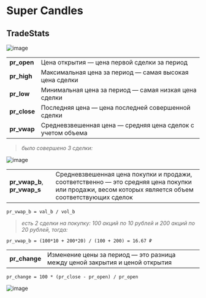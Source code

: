 # Super Candles

## TradeStats

![image](https://data.moex.com/static/media/countImages1.1397ae4537045b734e11.png)

|   |                                                |
|---------|-----------------------------------------------------------|
| **pr_open** | Цена открытия — цена первой сделки за период              |
| **pr_high** | Максимальная цена за период — самая высокая цена сделки   |
| **pr_low**  | Минимальная цена за период — самая низкая цена сделки     |
| **pr_close**| Последняя цена — цена последней совершенной сделки        |
| **pr_vwap** | Средневзвешенная цена — средняя цена сделок с учетом объема|


> *было совершено 3 сделки:*

![image](https://data.moex.com/static/media/countImages2.61784b90734fe9572c9f.png)

|         |                                                           |
|---------|-----------------------------------------------------------|
| **pr_vwap_b**, **pr_vwap_s** | Средневзвешенная цена покупки и продажи, соответственно — это средняя цена покупки или продажи, весом которых является объем соответствующих сделок              |

	pr_vwap_b = val_b / vol_b
	
> *есть 2 сделки на покупку: 100 акций по 10 рублей и 200 акций по 20 рублей, тогда:*

	pr_vwap_b = (100*10 + 200*20) / (100 + 200) = 16.67 ₽
	

|         |                                                           |
|---------|-----------------------------------------------------------|
| **pr_change** | Изменение цены за период — это разница между ценой закрытия и ценой открытия|

	pr_change = 100 * (pr_close - pr_open) / pr_open
	
![image](https://data.moex.com/static/media/countImages3.1114024a8227a9effd21.png)